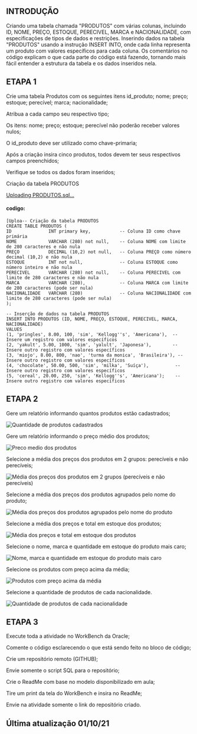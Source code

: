 

## INTRODUÇÃO
Criando uma tabela chamada "PRODUTOS" com várias colunas, incluindo ID, NOME, PREÇO, ESTOQUE, PERECIVEL, MARCA e NACIONALIDADE, com especificações de tipos de dados e restrições.
Inserindo dados na tabela "PRODUTOS" usando a instrução INSERT INTO, onde cada linha representa um produto com valores específicos para cada coluna.
Os comentários no código explicam o que cada parte do código está fazendo, tornando mais fácil entender a estrutura da tabela e os dados inseridos nela.


## ETAPA 1
Crie uma tabela Produtos com os seguintes itens id_produto; nome; preço; estoque; perecível; marca; nacionalidade;


Atribua a cada campo seu respectivo tipo;


Os itens: nome; preço; estoque; perecível não poderão receber valores nulos;


O id_produto deve ser utilizado como chave-primaria;


Após a criação insira cinco produtos, todos devem ter seus respectivos campos preenchidos;


Verifique se todos os dados foram inseridos;


 Criação da tabela PRODUTOS


 [Uploading PRODUTOS.sql…]()


 #### codigo:

    [Uploa-- Criação da tabela PRODUTOS
    CREATE TABLE PRODUTOS (
    ID              INT primary key,           -- Coluna ID como chave primária
    NOME            VARCHAR (280) not null,    -- Coluna NOME com limite de 280 caracteres e não nula
    PREÇO           DECIMAL (10,2) not null,   -- Coluna PREÇO como número decimal (10,2) e não nula
    ESTOQUE         INT not null,              -- Coluna ESTOQUE como número inteiro e não nula
    PERECIVEL       VARCHAR (280) not null,    -- Coluna PERECIVEL com limite de 280 caracteres e não nula
    MARCA           VARCHAR (280),             -- Coluna MARCA com limite de 280 caracteres (pode ser nula)
    NACIONALIDADE   VARCHAR (280)              -- Coluna NACIONALIDADE com limite de 280 caracteres (pode ser nula)
    );

    -- Inserção de dados na tabela PRODUTOS
    INSERT INTO PRODUTOS (ID, NOME, PREÇO, ESTOQUE, PERECIVEL, MARCA, NACIONALIDADE)
    VALUES
    (1, 'pringles', 8.00, 100, 'sim', 'Kellogg''s', 'Americana'),  -- Insere um registro com valores específicos
    (2, 'yakult', 5.00, 1000, 'sim', 'yalult', 'Japonesa'),        -- Insere outro registro com valores específicos
    (3, 'miojo', 8.00, 800, 'nao', 'turma da monica', 'Brasileira'), -- Insere outro registro com valores específicos
    (4, 'chocolate', 50.00, 500, 'sim', 'milka', 'Suíça'),          -- Insere outro registro com valores específicos
    (5, 'cereal', 20.00, 250, 'sim', 'Kellogg''s', 'Americana');    -- Insere outro registro com valores específicos



    




## ETAPA 2
Gere um relatório informando quantos produtos estão cadastrados;

![Quantidade de produtos cadastrados](https://github.com/RaFFaRaFFaR/BANCOS_DE_DADOS/assets/127689567/d6551dae-6670-46b1-b7d0-dcb88f6f7869)

Gere um relatório informando o preço médio dos produtos;

![Preco medio dos produtos](https://github.com/RaFFaRaFFaR/BANCOS_DE_DADOS/assets/127689567/c5add2c5-e518-4c66-b926-5f0620351dc2)


Selecione a média dos preços dos produtos em 2 grupos: perecíveis e não perecíveis;

![Média dos preços dos produtos em 2 grupos (perecíveis e não perecíveis)](https://github.com/RaFFaRaFFaR/BANCOS_DE_DADOS/assets/127689567/34744e52-23ec-4785-b7d7-1bedfaca44bc)


Selecione a média dos preços dos produtos agrupados pelo nome do produto;

![Média dos preços dos produtos agrupados pelo nome do produto](https://github.com/RaFFaRaFFaR/BANCOS_DE_DADOS/assets/127689567/ae315117-6240-4bc4-a851-d5ddb1ba00c2)


Selecione a média dos preços e total em estoque dos produtos;

![Média dos preços e total em estoque dos produtos](https://github.com/RaFFaRaFFaR/BANCOS_DE_DADOS/assets/127689567/4450f3ba-ba14-40e9-907a-155703edf5f6)


Selecione o nome, marca e quantidade em estoque do produto mais caro;

![Nome, marca e quantidade em estoque do produto mais caro](https://github.com/RaFFaRaFFaR/BANCOS_DE_DADOS/assets/127689567/5c17a230-3eed-47ec-8d5d-08b44d6fd426)


Selecione os produtos com preço acima da média;

![Produtos com preço acima da média](https://github.com/RaFFaRaFFaR/BANCOS_DE_DADOS/assets/127689567/9fa30ad3-8d8b-480d-84c8-e288b84d7399)


Selecione a quantidade de produtos de cada nacionalidade.


![Quantidade de produtos de cada nacionalidade](https://github.com/RaFFaRaFFaR/BANCOS_DE_DADOS/assets/127689567/6633381e-eac1-4ac1-b7af-2570c7671b8a)

## ETAPA 3

Execute toda a atividade no WorkBench da Oracle;

Comente o código esclarecendo o que está sendo feito no bloco de código;

Crie um repositório remoto (GITHUB);

Envie somente o script SQL para o repositório;

Crie o ReadMe com base no modelo disponibilizado em aula;

Tire um print da tela do WorkBench e insira no ReadMe;

Envie na atividade somente o link do repositório criado.



## Última atualização 01/10/21
